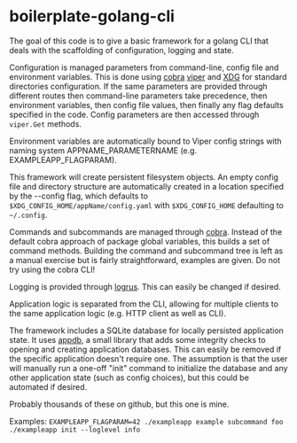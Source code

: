 # boilerplate-golang-cli

The goal of this code is to give a basic framework for a golang CLI that deals with the scaffolding of configuration, logging and state.

Configuration is managed parameters from command-line, config file and environment variables. This is done using [cobra](https://github.com/spf13/cobra) [viper](https://github.com/spf13/viper) and [XDG](https://github.com/adrg/xdg) for standard directories configuration. If the same parameters are provided through different routes then command-line parameters take precedence, then environment variables, then config file values, then finally any flag defaults specified in the code. Config parameters are then accessed through `viper.Get` methods.

Environment variables are automatically bound to Viper config strings with naming system APPNAME_PARAMETERNAME (e.g. EXAMPLEAPP_FLAGPARAM).

This framework will create persistent filesystem objects. An empty config file and directory structure are automatically created in a location specified by the --config flag, which defaults to `$XDG_CONFIG_HOME/appName/config.yaml` with `$XDG_CONFIG_HOME` defaulting to `~/.config`.

Commands and subcommands are managed through [cobra](https://github.com/spf13/cobra). Instead of the default cobra approach of package global variables, this builds a set of command methods. Building the command and subcommand tree is left as a manual exercise but is fairly straightforward, examples are given. Do not try using the cobra CLI!

Logging is provided through [logrus](https://github.com/sirupsen/logrus). This can easily be changed if desired.

Application logic is separated from the CLI, allowing for multiple clients to the same application logic (e.g. HTTP client as well as CLI).

The framework includes a SQLite database for locally persisted application state. It uses [appdb](https://github.com/AndrewMobbs/appdb), a small library that adds some integrity checks to opening and creating application databases. This can easily be removed if the specific application doesn't require one. The assumption is that the user will manually run a one-off "init" command to initialize the database and any other application state (such as config choices), but this could be automated if desired.

Probably thousands of these on github, but this one is mine.

Examples:
`EXAMPLEAPP_FLAGPARAM=42 ./exampleapp example subcommand foo`
`./exampleapp init --loglevel info`
